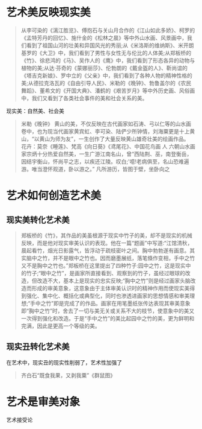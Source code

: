 # 艺术美反映现实美
> 从李可染的《漓江胜览》、傅抱石与关山月合作的《江山如此多娇》、柯罗的《孟特芳丹的回忆》、施什金的《松林之晨》等中外山水画、风景画中，我们看到了祖国山河的壮美和异国风光的秀丽;从《米洛斯的维纳斯》、米开朗基罗的《大卫》中，我们看到了男性与女性无与伦比的人体美;从郑板桥的《竹》、徐悲鸿的《马》、吴作人的《鹰》中，我们看到了形态各异的动物与植物的美;从达·芬奇的《蒙娜丽莎》、伦勃朗的《戴金盔的人》、靳尚谊的《塔吉克新娘》、罗中立的《父亲》中，我们看到了各种人物的精神性格的美;从德拉克洛瓦的《自由引导人民》、米勒的《晚钟》、勃鲁盖尔的《农民舞蹈》、董希文的《开国大典》、潘鹤的《艰苦岁月》等中外历史画、风俗画中，我们又看到了各类社会事件的美和社会关系的美。

现实美：自然美、社会美
> 米勒《晚钟》
> 黄山的美，不仅反映在古代画家如石涛、弓以仁等的山水画卷中，也为现当代画家黄宾虹、李可染、陆俨少所钟情，刘海粟更是十上黄山，“以黄山为师为友”，一生创作了大量反映黄山雄奇壮美的绘画作品。
> 花卉：莫奈《睡莲》、梵高《向日葵》《鸢尾花》、中国花鸟画
> 人
> 六朝山水画家宗炳十分热爱自然美，一生广游江南名山，曾“西陆荆、巫，南登衡岳，因结宇衡山，怀尚平之志，以疾还江陵。叹白;'噫!老病俱至，名山恐难遍游。唯当澄怀观道，卧以游之。” 凡所游历，皆图于壁，坐卧向之

# 艺术如何创造艺术美
## 现实美转化艺术美
>郑板桥的《竹》，其作品的美虽根源于现实中竹子的美，却不是现实的机械反映，而是他对现实审美认识的表现。他在一篇“题画”中写道:“江馆清秋，晨起看竹，烟光日影露气，皆浮动于疏枝密叶之间。胸中勃勃遂有画意。其实脑中之竹，并不是眼中之竹也。因而磨墨展纸，落笔倏作变相，手中之竹又不是胸中之竹也。”郑板桥在这里提出了四种竹子:园中之竹，这是现实中的竹子;“眼中之竹”，是画家所直接看到、观察到的竹子，虽经过眼球的改造，但改造不大，基本上是现实的忠实反映;“胸中之竹”则是经过画家头脑改造而形成的审美意象，这意象由于主体审美认识时的精神作用而使现实美得到强化、集中化、概括化或典型化，同时也渗透进画家的思想情感和审美理想;“手中之竹”即是完成了的作品。画家在用笔墨纸张传达表现其审美意象即“胸中之竹”时，舍去了一切与美无关或关系不大的枝节，使意象中的美又一次得到强化和改造。于是“手中之竹”的美比起园中之竹的美，更为鲜明和完满，因此是更高一个等级的美。
## 现实丑转化艺术美
在艺术中，现实丑的现实性削弱了，艺术性加强了
> 齐白石“既食我果，又剥我粟”《群鼠图》
# 艺术是审美对象
艺术接受论
